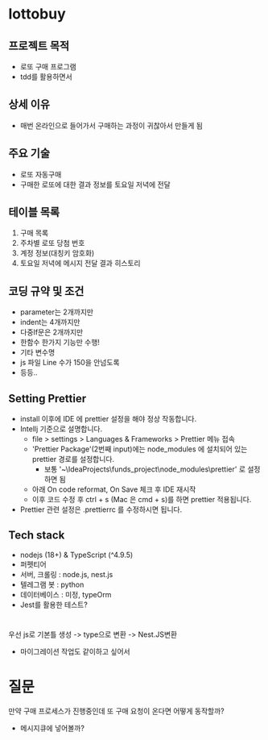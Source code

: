 # lottobuy

## 프로젝트 목적
* 로또 구매 프로그램
* tdd를 활용하면서

## 상세 이유
* 매번 온라인으로 들어가서 구매하는 과정이 귀찮아서 만들게 됨

## 주요 기술
* 로또 자동구매
* 구매한 로또에 대한 결과 정보를 토요일 저녁에 전달

## 테이블 목록
1. 구매 목록
2. 주차별 로또 당첨 번호
3. 계정 정보(대칭키 암호화)
4. 토요일 저녁에 메시지 전달 결과 히스토리

## 코딩 규약 및 조건
* parameter는 2개까지만
* indent는 4개까지만
* 다중If문은 2개까지만
* 한함수 한가지 기능만 수행!
* 기타 변수명
* js 파일 Line 수가 150을 안넘도록
* 등등..

## Setting Prettier
* install 이후에 IDE 에 prettier 설정을 해야 정상 작동합니다.
* Intellj 기준으로 설명합니다.
    * file > settings > Languages & Frameworks > Prettier 메뉴 접속
    * 'Prettier Package'(2번째 input)에는 node_modules 에 설치되어 있는 prettier  경로를 설정합니다.
        * 보통 '~\IdeaProjects\funds_project\node_modules\prettier' 로 설정하면 됨
    * 아래 On code reformat, On Save 체크 후 IDE 재시작
    * 이후 코드 수정 후 ctrl + s (Mac 은 cmd + s)를 하면 prettier 적용됩니다.
* Prettier 관련 설정은 .prettierrc 를 수정하시면 됩니다.

## Tech stack
* nodejs (18+) & TypeScript (^4.9.5)
* 퍼펫티어
* 서버, 크롤링 : node.js, nest.js
* 텔레그램 봇 : python
* 데이터베이스 : 미정, typeOrm
* Jest를 활용한 테스트?

#
우선 js로 기본틀 생성 -> type으로 변환 -> Nest.JS변환
- 마이그레이션 작업도 같이하고 싶어서

# 질문
만약 구매 프로세스가 진행중인데 또 구매 요청이 온다면 어떻게 동작할까?
- 메시지큐에 넣어볼까?
